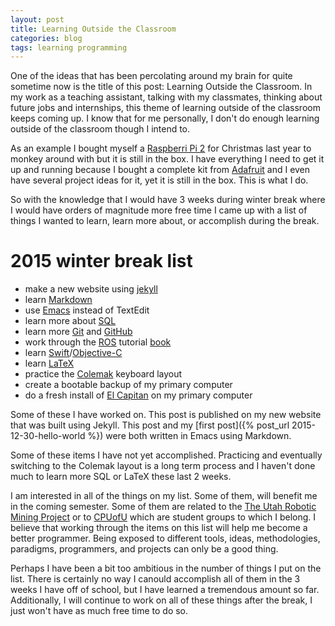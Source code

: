 ```yaml
---
layout: post
title: Learning Outside the Classroom
categories: blog
tags: learning programming
---
```


One of the ideas that has been percolating around my brain for quite sometime now is the title of this post: Learning Outside the Classroom. In my work as a teaching assistant, talking with my classmates, thinking about future jobs and internships, this theme of learning outside of the classroom keeps coming up. I know that for me personally, I don't do enough learning outside of the classroom though I intend to. 

As an example I bought myself a [Raspberri Pi 2](https://www.raspberrypi.org/products/raspberry-pi-2-model-b/) for Christmas last year to monkey around with but it is still in the box. I have everything I need to get it up and running because I bought a complete kit from [Adafruit](https://www.adafruit.com) and I even have several project ideas for it, yet it is still in the box. This is what I do.

So with the knowledge that I would have 3 weeks during winter break where I would have orders of magnitude more free time I came up with a list of things I wanted to learn, learn more about, or accomplish during the break.

2015 winter break list
======================

- make a new website using [jekyll](http://www.jekyllrb.com)
- learn [Markdown](http://daringfireball.net/projects/markdown/)
- use [Emacs](https://en.wikipedia.org/wiki/Emacs) instead of TextEdit
- learn more about [SQL](https://en.wikipedia.org/wiki/SQL)
- learn more [Git](https://git-scm.com) and [GitHub](http://www.github.com)
- work through the [ROS](http://www.ros.org) tutorial [book](https://cse.sc.edu/~jokane/agitr/)
- learn [Swift](http://www.swift.org)/[Objective-C](https://en.wikipedia.org/wiki/Objective-C)
- learn [LaTeX](https://en.wikipedia.org/wiki/LaTeX)
- practice the [Colemak](http://www.colemak.com) keyboard layout
- create a bootable backup of my primary computer
- do a fresh install of [El Capitan](https://www.apple.com/osx/) on my primary computer

Some of these I have worked on. This post is published on my new website that was built using Jekyll. This post and my [first post]({% post_url 2015-12-30-hello-world %}) were both written in Emacs using Markdown. 

Some of these items I have not yet accomplished. Practicing and eventually switching to the Colemak layout is a long term process and I haven't done much to learn more SQL or LaTeX these last 2 weeks.

I am interested in all of the things on my list. Some of them, will benefit me in the coming semester. Some of them are related to the [The Utah Robotic Mining Project](http://roboticmining.eng.utah.edu) or to [CPUofU](http://www.cpuofu.com) which are student groups to which I belong. I believe that working through the items on this list will help me become a better programmer. Being exposed to different tools, ideas, methodologies, paradigms, programmers, and projects can only be a good thing. 

Perhaps I have been a bit too ambitious in the number of things I put on the list. There is certainly no way I canould accomplish all of them in the 3 weeks I have off of school, but I have learned a tremendous amount so far. Additionally, I will continue to work on all of these things after the break, I just won't have as much free time to do so.
